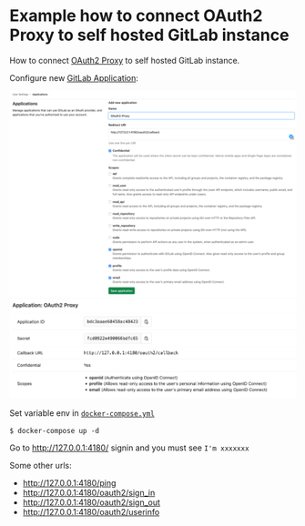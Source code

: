 # Example how to connect OAuth2 Proxy to self hosted GitLab instance

How to connect [OAuth2 Proxy](https://oauth2-proxy.github.io/oauth2-proxy/) to self hosted GitLab instance.

Configure new [GitLab Application](https://docs.gitlab.com/ce/integration/oauth_provider.html):

<img src='images/configure-gitlab-application.png' width='800' />
<br />

<img src='images/gitlab-oauth2-secret.png' width='800' />

Set variable env in [`docker-compose.yml`](docker-compose.yml)

```
$ docker-compose up -d
```

Go to http://127.0.0.1:4180/ signin and you must see `I'm xxxxxxx`

Some other urls:

- http://127.0.0.1:4180/ping
- http://127.0.0.1:4180/oauth2/sign_in
- http://127.0.0.1:4180/oauth2/sign_out
- http://127.0.0.1:4180/oauth2/userinfo

